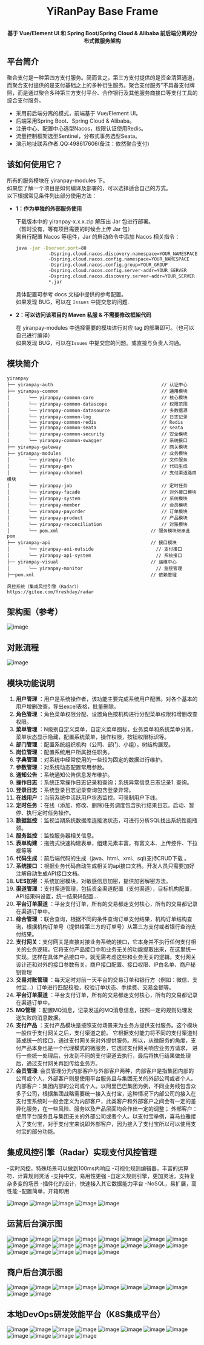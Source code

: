<div align="center">
    <h1 style="margin: 30px 0 30px; font-weight: bold;">YiRanPay Base Frame</h1>
    <h4>基于 Vue/Element UI 和 Spring Boot/Spring Cloud & Alibaba 前后端分离的分布式微服务架构</h4>
</div>


## 平台简介

聚合支付是一种第四方支付服务。简而言之，第三方支付提供的是资金清算通道，而聚合支付提供的是支付基础之上的多种衍生服务。聚合支付服务”不具备支付牌照，而是通过聚合多种第三方支付平台、合作银行及其他服务商接口等支付工具的综合支付服务。  
- 采用前后端分离的模式，前端基于 Vue/Element UI。
- 后端采用Spring Boot、Spring Cloud & Alibaba。
- 注册中心、配置中心选型Nacos，权限认证使用Redis。
- 流量控制框架选型Sentinel，分布式事务选型Seata。
- 演示地址联系作者.QQ:498617606(备注：依然聚合支付)

## 该如何使用它？

所有的服务模块在 yiranpay-modules 下。  
如果您了解一个项目是如何编译及部署的，可以选择适合自己的方式。  
以下根据常见条件列出部分使用方法：  

- **1：作为单独的外部服务使用**

  下载版本中的 yiranpay-x.x.x.zip 解压出 Jar 包进行部署。  
  （暂时没有，等有项目需要的时候会上传 Jar 包）  
  需自行配置 Nacos 等组件，Jar 的启动命令中添加 Nacos 相关指令：

  ```bash
  java -jar -Dserver.port=80  
              -Dspring.cloud.nacos.discovery.namespace=YOUR_NAMESPACE  
              -Dspring.cloud.nacos.config.namespace=YOUR_NAMESPACE  
              -Dspring.cloud.nacos.config.group=YOUR_GROUP  
              -Dspring.cloud.nacos.config.server-addr=YOUR_SERVER   
              -Dspring.cloud.nacos.discovery.server-addr=YOUR_SERVER  
              *.jar  
  ```

  具体配置可参考 docs 文档中提供的参考配置。  
  如果发现 BUG，可以在 `Issues` 中提交您的问题.

- **2：可以访问该项目的 Maven 私服 & 不需要修改框架代码**

  在 yiranpay-modules 中选择需要的模块进行对应 tag 的部署即可。（也可以自己进行编译）  
  如果发现 BUG，可以在`Issues` 中提交您的问题。或直接与负责人沟通。

  
## 模块简介

```
yiranpay   
├── yiranpay-auth                                        // 认证中心
├── yiranpay-common                                      // 通用模块
│       └── yiranpay-common-core                         // 核心模块
│       └── yiranpay-common-datascope                    // 权限范围
│       └── yiranpay-common-datasource                   // 多数据源
│       └── yiranpay-common-log                          // 日志记录
│       └── yiranpay-common-redis                        // Redis
│       └── yiranpay-common-seata                        // seata
│       └── yiranpay-common-security                     // 安全模块
│       └── yiranpay-common-swagger                      // 系统接口
├── yiranpay-gateway                                     // 网关模块
├── yiranpay-modules                                     // 业务模块
│       └── yiranpay-file                                // 文件服务
│       └── yiranpay-gen                                 // 代码生成
│       └── yiranpay-channel                             // 支付渠道路由模块
│       └── yiranpay-job                                 // 定时任务
│       └── yiranpay-facade                              // 对外接口模块
│       └── yiranpay-system                              // 系统模块
│       └── yiranpay-member                              // 会员模块
│       └── yiranpay-payorder                            // 订单模块
│       └── yiranpay-product                             // 产品模块
│       └── yiranpay-reconciliation                      // 对账模块
│       └── pom.xml                                  // 服务模块继承此pom
├── yiranpay-api                                     // 接口模块
│       └── yiranpay-aoi-outside                       // 支付接口
│       └── yiranpay-api-system                        // 系统接口
├── yiranpay-visual                                  // 运维中心
│       └── yiranpay-monitor                           // 监控管理
├──pom.xml                                           // 依赖管理

风控系统（集成风控引擎（Radar））
https://gitee.com/freshday/radar
```

## 架构图（参考）
![image](https://github.com/panda726548/yiranpay-cloud/assets/52069417/54728608-0ffe-4d45-8e74-afb38c920fbb)

## 对账流程
![image](https://github.com/panda726548/yiranpay-cloud/assets/52069417/35e6f771-02bb-4fd6-8a7b-acb0dcccd500)

## 模块功能说明
1.  **用户管理** ：用户是系统操作者，该功能主要完成系统用户配置。对各个基本的用户增删改查，导出excel表格，批量删除。
1.  **角色管理** ：角色菜单权限分配、设置角色按机构进行分配菜单权限和增删改查权限。
1.  **菜单管理** ：N级别自定义菜单，自定义菜单图标，业务菜单和系统菜单分离，菜单状态显示隐藏，配置系统菜单，操作权限，按钮权限标识等。
1.  **部门管理** ：配置系统组织机构（公司、部门、小组），树结构展现。
1.  **岗位管理** ：配置系统用户所属担任职务。
1.  **字典管理** ：对系统中经常使用的一些较为固定的数据进行维护。
1.  **参数管理** ：对系统动态配置常用参数。
1.  **通知公告** ：系统通知公告信息发布维护。
1.  **操作日志** ：系统正常操作日志记录和查询；系统异常信息日志记录1. 查询。
1.  **登录日志** ：系统登录日志记录查询包含登录异常。
1.  **在线用户** ：当前系统中活跃用户状态监控。可强制用户下线。
1.  **定时任务** ：在线（添加、修改、删除)任务调度包含执行结果日志。启动、暂停、执行定时任务操作。
1.  **数据监控** ：监视当期系统数据库连接池状态，可进行分析SQL找出系统性能瓶颈。
1.  **服务监控** ：监控服务器相关信息。
1.  **表单构建** ：拖拽式快速构建表单，组建元素丰富，有富文本、上传控件、下拉框等等
1.  **代码生成** ：前后端代码的生成（java、html、xml、sql)支持CRUD下载 。
1.  **系统接口** ：根据业务代码自动生成相关的api接口文档。开发人员只需要加好注解自动生成API接口文档。
1.  **UES加密** ：系统加密模块，对敏感信息加密，提供加密解密方法。
1.  **渠道管理** ：支付渠道管理，包括资金渠道配置（支付渠道），目标机构配置，API结果码设置，统一结果码配置...
1.  **平台订单渠道** ：平台支付订单，所有的交易都走支付核心，所有的交易都记录在渠道订单中。
1.  **综合管理** ：联合查询，根据不同的条件查询订单支付结果，机构订单结构查询，根据机构订单号（提供给第三方的订单号）从第三方支付或者银行查询支付结果。
1.  **支付网关**：支付网关是直接对接业务系统的接口，它本身并不执行任何支付相关的业务逻辑。它将支付产品接口中和业务无关的功能提取出来，在这里统一实现。这样在具体产品接口中，就无需考虑这些和业务无关的逻辑。支付网关设计还和对外的接口参数有关。商户接口配置、接口权限、IP白名单、商户秘钥管理
1.  **交易对账管理** ：每天定时对前一天平台的交易订单和银行方（例如：微信、支付宝...）订单进行匹配校验，校验订单状态、手续费、交易金额等。
1.  **平台订单渠道** ：平台支付订单，所有的交易都走支付核心，所有的交易都记录在渠道订单中。
1.  **MQ管理** ：配置MQ消息，记录发送的MQ消息信息，按照一定的规则处理发送失败的消息数据。
1.  **支付产品** ：支付产品模块是按照支付场景来为业务方提供支付服务。这个模块一般位于支付网关之后，支付渠道之前。 它根据支付能力将不同的支付渠道封装成统一的接口，通过支付网关来对外提供服务。所以，从微服务的角度，支付产品本身也是一个代理模式的微服务，它透过支付网关响应业务方请求， 进行一些统一处理后，分发到不同的支付渠道去执行，最后将执行结果做处理后，通过支付网关再回传给业务方。
1.  **会员管理**: 会员管理分为内部客户与外部客户两种，内部客户是指集团内部的公司或个人，外部客户则是使用平台服务且与集团无关的外部公司或者个人。
    内部客户：集团内部的公司或个人。以阿里巴巴集团为例，不同业务线包含众多子公司，根据集团战略需要统一接入支付宝，这种情况下内部公司的接入在支付宝系统时一般会定义为内部客户，此类客户和外部客户之间会有一定的差异化服务，在一些风险、服务以及产品层面均会作出一定的调整；
    外部客户：使用平台服务且与集团无关的外部公司或者个人。以支付宝举例，喜马拉雅接入了支付宝，对于支付宝来说即外部客户，因为接入了支付宝所以可以使用支付宝的部分功能。

## 集成风控引擎（Radar）实现支付风控管理
-实时风控，特殊场景可以做到100ms内响应
-可视化规则编辑器，丰富的运算符、计算规则灵活
-支持中文，易用性更强
-自定义规则引擎，更加灵活，支持复杂多变的场景
-插件化的设计，快速接入其它数据能力平台
-NoSQL，易扩展，高性能
-配置简单，开箱即用

![image](https://github.com/panda726548/yiranpay-cloud/assets/52069417/46aff59b-2274-474d-9e78-afd1ed5bf600)
![image](https://github.com/panda726548/yiranpay-cloud/assets/52069417/07f69637-a01a-499b-96c7-c2241bd46468)
![image](https://github.com/panda726548/yiranpay-cloud/assets/52069417/bbc03fae-a00f-4aeb-a3ee-e1af0fae56ea)
![image](https://github.com/panda726548/yiranpay-cloud/assets/52069417/7e4ec4e0-f26b-470a-863a-a25a3bae7670)
![image](https://github.com/panda726548/yiranpay-cloud/assets/52069417/fe0eefe5-0809-434b-ae7a-908ac84d41ab)

## 运营后台演示图
![image](https://github.com/panda726548/yiranpay-cloud/assets/52069417/6196b7df-ed4a-477f-be16-f96c6d1bce15)
![image](https://github.com/panda726548/yiranpay-cloud/assets/52069417/d9cb3093-5bd7-445a-bbc0-e0cdaadce6c4)
![image](https://github.com/panda726548/yiranpay-cloud/assets/52069417/2eb50c37-df6d-416f-b437-657eedd85b0e)
![image](https://github.com/panda726548/yiranpay-cloud/assets/52069417/135b8360-6e2a-4f1c-a91d-51517d3b3ae8)
![image](https://github.com/panda726548/yiranpay-cloud/assets/52069417/79db3fab-5be5-4027-bbff-e6405799e401)
![image](https://github.com/panda726548/yiranpay-cloud/assets/52069417/8aa61a13-3e2f-4609-868b-73c481fa164d)
![image](https://github.com/panda726548/yiranpay-cloud/assets/52069417/30dc4783-c7fe-4ebe-a5b5-574eaf666d94)
![image](https://github.com/panda726548/yiranpay-cloud/assets/52069417/dd21352d-605c-4b35-8625-6117b8d28f5c)
![image](https://github.com/panda726548/yiranpay-cloud/assets/52069417/9a264162-bb31-4ae0-8a7e-02e3fd165d77)
![image](https://github.com/panda726548/yiranpay-cloud/assets/52069417/8b0bc3c1-f7b5-472b-b07a-3c86cb34a7a6)
![image](https://github.com/panda726548/yiranpay-cloud/assets/52069417/a0d52f32-0530-4d25-882c-089bc071d475)
![image](https://github.com/panda726548/yiranpay-cloud/assets/52069417/cce0b0d0-3173-466c-a627-9e2d776ee0d9)
![image](https://github.com/panda726548/yiranpay-cloud/assets/52069417/f2a458b1-15e3-44f9-971b-232306bb814f)
![image](https://github.com/panda726548/yiranpay-cloud/assets/52069417/6a07f9a7-b074-40a2-8c85-00b4964327ee)
![image](https://github.com/panda726548/yiranpay-cloud/assets/52069417/be2b0fa4-a665-4579-889c-3727628cda23)
![image](https://github.com/panda726548/yiranpay-cloud/assets/52069417/5f70576f-7aa7-4c15-bcac-6fbb60abe254)
![image](https://github.com/panda726548/yiranpay-cloud/assets/52069417/8a5d559e-2681-44a9-9526-9f2fd8a1b510)
![image](https://github.com/panda726548/yiranpay-cloud/assets/52069417/cb75d970-1f27-4828-a515-4165be552456)
![image](https://github.com/panda726548/yiranpay-cloud/assets/52069417/5d41e8c3-1774-4516-bd3c-1f2760360de8)
![image](https://github.com/panda726548/yiranpay-cloud/assets/52069417/66f843a2-0d54-4a33-be96-d4b6819b151f)
![image](https://github.com/panda726548/yiranpay-cloud/assets/52069417/6670174b-e689-4bbc-b831-37e7b2c35972)

## 商户后台演示图
![image](https://github.com/panda726548/yiranpay-cloud/assets/52069417/38327cfe-3764-473e-87fd-819415b0fd7e)
![image](https://github.com/panda726548/yiranpay-cloud/assets/52069417/67ba5a60-b06c-4848-b882-415f45ce9c6e)
![image](https://github.com/panda726548/yiranpay-cloud/assets/52069417/3a16bdfe-8558-4594-88e0-852f73398f51)
![image](https://github.com/panda726548/yiranpay-cloud/assets/52069417/131bdbeb-696f-487c-a48b-ce418835c39d)
![image](https://github.com/panda726548/yiranpay-cloud/assets/52069417/809b4a31-a270-46d0-bf6c-baf3b2e1b36e)
![image](https://github.com/panda726548/yiranpay-cloud/assets/52069417/e43160df-aab6-4115-a1d1-76cc42124e37)
![image](https://github.com/panda726548/yiranpay-cloud/assets/52069417/f0d54ddf-55a0-4aa5-9768-5529bad0d291)
![image](https://github.com/panda726548/yiranpay-cloud/assets/52069417/2477c4a7-c767-4a08-938f-529c323585be)
![image](https://github.com/panda726548/yiranpay-cloud/assets/52069417/b81e6092-adfe-43b2-b2ab-c45ed5c545aa)
![image](https://github.com/panda726548/yiranpay-cloud/assets/52069417/ddab8c87-cb28-4af3-a449-d109a68a9a9d)

## 本地DevOps研发效能平台（K8S集成平台）
![image](https://github.com/panda726548/yiranpay-cloud/assets/52069417/cac45048-4599-4310-90ff-2a4bdd154762)
![image](https://github.com/panda726548/yiranpay-cloud/assets/52069417/6c440031-2c42-4d37-89b2-0dad109da4ab)
![image](https://github.com/panda726548/yiranpay-cloud/assets/52069417/1c220c39-4297-46a9-908b-3b820ff8da90)
![image](https://github.com/panda726548/yiranpay-cloud/assets/52069417/45d2e324-5810-4350-8e74-3b7ffc5eb01e)
![image](https://github.com/panda726548/yiranpay-cloud/assets/52069417/0f366c2e-41db-4f54-ae0b-7f2f4c172be5)
![image](https://github.com/panda726548/yiranpay-cloud/assets/52069417/d69c1489-c91b-4bae-9761-d2e2f900c2ba)
![image](https://github.com/panda726548/yiranpay-cloud/assets/52069417/4f3af747-9a36-4750-ac51-68382ff4147d)
![image](https://github.com/panda726548/yiranpay-cloud/assets/52069417/b7f6124e-079b-4175-8f83-d1224cafa75a)
![image](https://github.com/panda726548/yiranpay-cloud/assets/52069417/6cd976dd-471a-4c8d-ac10-5b3a9dfc0dc0)
![image](https://github.com/panda726548/yiranpay-cloud/assets/52069417/695bbffd-9750-4a9d-b503-6cb7debe8f7e)
![image](https://github.com/panda726548/yiranpay-cloud/assets/52069417/7c188519-8598-4a44-99fa-86aab55a34ff)
![image](https://github.com/panda726548/yiranpay-cloud/assets/52069417/f232b118-f508-4d2e-8273-353946e53f8a)



























